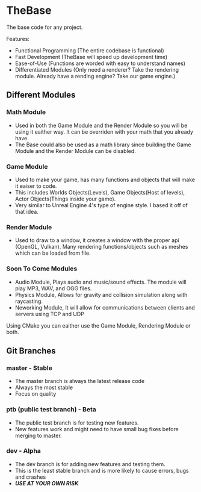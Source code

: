 # TheBase
The base code for any project.

Features:

* Functional Programming (The entire codebase is functional)
* Fast Development (TheBase will speed up development time)
* Ease-of-Use (Functions are worded with easy to understand names)
* Differentiated Modules (Only need a renderer? Take the rendering module. Already have a rending engine? Take our game engine.)

## Different Modules

 ### Math Module
  * Used in both the Game Module and the Render Module so you will be using it eaither way. It can be overriden with your math that you already have.
  * The Base could also be used as a math library since building the Game Module and the Render Module can be disabled.
 ### Game Module
  * Used to make your game, has many functions and objects that will make it eaiser to code.
  * This includes Worlds Objects(Levels), Game Objects(Host of levels), Actor Objects(Things inside your game).
  * Very similar to Unreal Engine 4's type of engine style. I based it off of that idea.
 ### Render Module
  * Used to draw to a window, it creates a window with the proper api (OpenGL, Vulkan). Many rendering functions/objects such as meshes which can be loaded from file.

 ### Soon To Come Modules
  * Audio Module, Plays audio and music/sound effects. The module will play MP3, WAV, and OGG files.
  * Physics Module, Allows for gravity and collision simulation along with raycasting.
  * Neworking Module, It will allow for communications between clients and servers using TCP and UDP

  Using CMake you can eaither use the Game Module, Rendering Module or both.
  
## Git Branches

 ### master - Stable
  * The master branch is always the latest release code
  * Always the most stable
  * Focus on quality
  
 ### ptb (public test branch) - Beta
  * The public test branch is for testing new features.
  * New features work and might need to have small bug fixes before merging to master.
  
 ### dev - Alpha
  * The dev branch is for adding new features and testing them.
  * This is the least stable branch and is more likely to cause errors, bugs and crashes
  * <b>*USE AT YOUR OWN RISK*</b>
 
  
